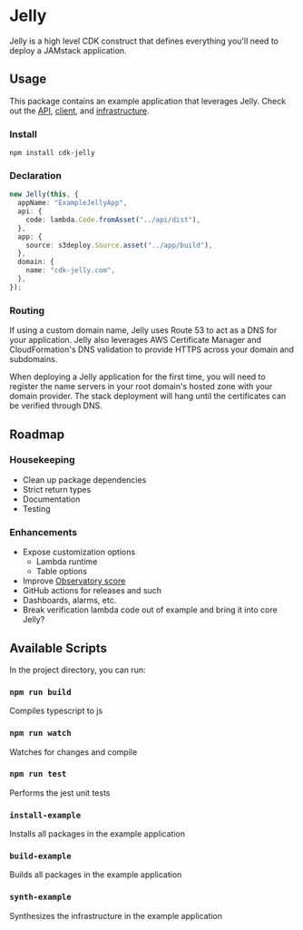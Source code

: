 # Jelly

Jelly is a high level CDK construct that defines everything you'll need to deploy a JAMstack application.

## Usage

This package contains an example application that leverages Jelly.
Check out the [API][1], [client][2], and [infrastructure][3].

[1]: example/packages/api
[2]: example/packages/app
[3]: example/packages/infrastructure

### Install

```
npm install cdk-jelly
```

### Declaration

```typescript
new Jelly(this, {
  appName: "ExampleJellyApp",
  api: {
    code: lambda.Code.fromAsset("../api/dist"),
  },
  app: {
    source: s3deploy.Source.asset("../app/build"),
  },
  domain: {
    name: "cdk-jelly.com",
  },
});
```

### Routing

If using a custom domain name, Jelly uses Route 53 to act as a DNS for your application.
Jelly also leverages AWS Certificate Manager and CloudFormation's DNS validation to provide HTTPS across your domain and subdomains.

When deploying a Jelly application for the first time, you will need to register the name servers in your root domain's hosted zone with your domain provider. The stack deployment will hang until the certificates can be verified through DNS.

## Roadmap

### Housekeeping

- Clean up package dependencies
- Strict return types
- Documentation
- Testing

### Enhancements

- Expose customization options
  - Lambda runtime
  - Table options
- Improve [Observatory score](https://observatory.mozilla.org/analyze/cdk-jelly.com)
- GitHub actions for releases and such
- Dashboards, alarms, etc.
- Break verification lambda code out of example and bring it into core Jelly?

## Available Scripts

In the project directory, you can run:

### `npm run build`

Compiles typescript to js

### `npm run watch`

Watches for changes and compile

### `npm run test`

Performs the jest unit tests

### `install-example`

Installs all packages in the example application

### `build-example`

Builds all packages in the example application

### `synth-example`

Synthesizes the infrastructure in the example application

